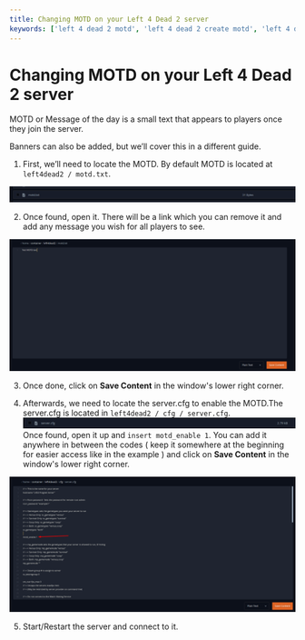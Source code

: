 ```yaml
---
title: Changing MOTD on your Left 4 Dead 2 server
keywords: ['left 4 dead 2 motd', 'left 4 dead 2 create motd', 'left 4 dead 2 server motd']
---
```


# Changing MOTD on your Left 4 Dead 2 server
MOTD or Message of the day is a small text that appears to players once they join the server.

Banners can also be added, but we’ll cover this in a different guide.

1. First, we’ll need to locate the MOTD. By default MOTD is located at `left4dead2 / motd.txt`.

![MOTD](images/motd.png)

2. Once found, open it. There will be a link which you can remove it and add any message you wish for all players to see. 

![Example MOTD](images/example-motd.png)

3. Once done, click on **Save Content** in the window's lower right corner.

4. Afterwards, we need to locate the server.cfg to enable the MOTD.The server.cfg is located in `left4dead2 / cfg / server.cfg`.
![ServerConfig](images/serverconfig.png)
Once found, open it up and `insert motd_enable 1`. You can add it anywhere in between the codes ( keep it somewhere at the beginning for easier access like in the example ) and click on **Save Content** in the window's lower right corner.

![MOTD Enable](images/motd-enable.png)

5. Start/Restart the server and connect to it.
